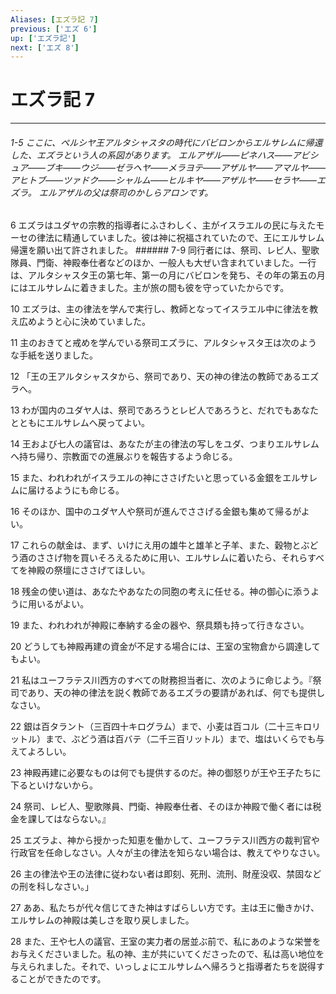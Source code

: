 ```yaml
---
Aliases: [エズラ記 7]
previous: ['エズ 6']
up: ['エズラ記']
next: ['エズ 8']
---
```

# エズラ記 7

***
###### 1-5 ここに、ペルシヤ王アルタシャスタの時代にバビロンからエルサレムに帰還した、エズラという人の系図があります。 エルアザル――ピネハス――アビシュア――ブキ――ウジ――ゼラヘヤ――メラヨテ――アザルヤ――アマルヤ――アヒトブ――ツァドク――シャルム――ヒルキヤ――アザルヤ――セラヤ――エズラ。 エルアザルの父は祭司のかしらアロンです。 



6 
エズラはユダヤの宗教的指導者にふさわしく、主がイスラエルの民に与えたモーセの律法に精通していました。彼は神に祝福されていたので、王にエルサレム帰還を願い出て許されました。 ###### 7-9 同行者には、祭司、レビ人、聖歌隊員、門衛、神殿奉仕者などのほか、一般人も大ぜい含まれていました。一行は、アルタシャスタ王の第七年、第一の月にバビロンを発ち、その年の第五の月にはエルサレムに着きました。主が旅の間も彼を守っていたからです。 



10 
エズラは、主の律法を学んで実行し、教師となってイスラエル中に律法を教え広めようと心に決めていました。 



11 
主のおきてと戒めを学んでいる祭司エズラに、アルタシャスタ王は次のような手紙を送りました。 



12 
「王の王アルタシャスタから、祭司であり、天の神の律法の教師であるエズラへ。 



13 
わが国内のユダヤ人は、祭司であろうとレビ人であろうと、だれでもあなたとともにエルサレムへ戻ってよい。 



14 
王および七人の議官は、あなたが主の律法の写しをユダ、つまりエルサレムへ持ち帰り、宗教面での進展ぶりを報告するよう命じる。 



15 
また、われわれがイスラエルの神にささげたいと思っている金銀をエルサレムに届けるようにも命じる。 



16 
そのほか、国中のユダヤ人や祭司が進んでささげる金銀も集めて帰るがよい。 



17 
これらの献金は、まず、いけにえ用の雄牛と雄羊と子羊、また、穀物とぶどう酒のささげ物を買いそろえるために用い、エルサレムに着いたら、それらすべてを神殿の祭壇にささげてほしい。 



18 
残金の使い道は、あなたやあなたの同胞の考えに任せる。神の御心に添うように用いるがよい。 



19 
また、われわれが神殿に奉納する金の器や、祭具類も持って行きなさい。 



20 
どうしても神殿再建の資金が不足する場合には、王室の宝物倉から調達してもよい。 



21 
私はユーフラテス川西方のすべての財務担当者に、次のように命じよう。『祭司であり、天の神の律法を説く教師であるエズラの要請があれば、何でも提供しなさい。 



22 
銀は百タラント（三百四十キログラム）まで、小麦は百コル（二十三キロリットル）まで、ぶどう酒は百バテ（二千三百リットル）まで、塩はいくらでも与えてよろしい。 



23 
神殿再建に必要なものは何でも提供するのだ。神の御怒りが王や王子たちに下るといけないから。 



24 
祭司、レビ人、聖歌隊員、門衛、神殿奉仕者、そのほか神殿で働く者には税金を課してはならない。』 



25 
エズラよ、神から授かった知恵を働かして、ユーフラテス川西方の裁判官や行政官を任命しなさい。人々が主の律法を知らない場合は、教えてやりなさい。 



26 
主の律法や王の法律に従わない者は即刻、死刑、流刑、財産没収、禁固などの刑を科しなさい。」 



27 
ああ、私たちが代々信じてきた神はすばらしい方です。主は王に働きかけ、エルサレムの神殿は美しさを取り戻しました。 



28 
また、王や七人の議官、王室の実力者の居並ぶ前で、私にあのような栄誉をお与えくださいました。私の神、主が共にいてくださったので、私は高い地位を与えられました。それで、いっしょにエルサレムへ帰ろうと指導者たちを説得することができたのです。
